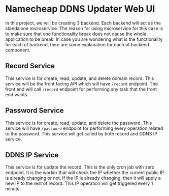 # Namecheap DDNS Updater Web UI

In this project, we will be creating 3 backend. Each backend will act as the standalone microservice. The reason for using microservice for this case is to make sure that one functionality break does not cause the whole application to be break. In case you are wondering what is the functionality for each of backend, here are some explanation for each of backend component.

## Record Service

This service is for create, read, update, and delete domain record. This service will be the front facing API which will have `/record` endpoint. The front end will call `/record` endpoint for performing any task that the front end wants.

## Password Service

This service is for create, read, update, and delete the password. This service will have `/password` endpoint for performing every operation related to the password. This service will get called by both record and DDNS IP service.

## DDNS IP Service

This service is for update the record. This is the only cron job with zero endpoint. It is the worker that will check the IP whether the current public IP is already changing or not. If the IP is already changing, then it will apply a new IP to the rest of record. This IP operation will get triggered every 1 minute.